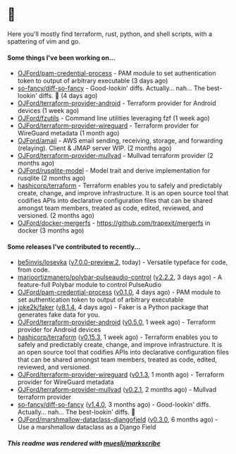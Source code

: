 # :wave:

Here you'll mostly find terraform, rust, python, and shell scripts, with a spattering of vim and go.

#### Some things I've been working on...

- [OJFord/pam-credential-process](https://github.com/OJFord/pam-credential-process) - PAM module to set authentication token to output of arbitrary executable (3 days ago)
- [so-fancy/diff-so-fancy](https://github.com/so-fancy/diff-so-fancy) - Good-lookin&#39; diffs. Actually… nah… The best-lookin&#39; diffs. :tada: (4 days ago)
- [OJFord/terraform-provider-android](https://github.com/OJFord/terraform-provider-android) - Terraform provider for Android devices (1 week ago)
- [OJFord/fzutils](https://github.com/OJFord/fzutils) - Command line utilities leveraging fzf (1 week ago)
- [OJFord/terraform-provider-wireguard](https://github.com/OJFord/terraform-provider-wireguard) - Terraform provider for WireGuard metadata (1 month ago)
- [OJFord/amail](https://github.com/OJFord/amail) - AWS email sending, receiving, storage, and forwarding (relaying). Client &amp; JMAP server WIP. (2 months ago)
- [OJFord/terraform-provider-mullvad](https://github.com/OJFord/terraform-provider-mullvad) - Mullvad terraform provider (2 months ago)
- [OJFord/rusqlite-model](https://github.com/OJFord/rusqlite-model) - Model trait and derive implementation for rusqlite (2 months ago)
- [hashicorp/terraform](https://github.com/hashicorp/terraform) - Terraform enables you to safely and predictably create, change, and improve infrastructure. It is an open source tool that codifies APIs into declarative configuration files that can be shared amongst team members, treated as code, edited, reviewed, and versioned. (2 months ago)
- [OJFord/docker-mergerfs](https://github.com/OJFord/docker-mergerfs) - https://github.com/trapexit/mergerfs in docker (3 months ago)

#### Some releases I've contributed to recently...

- [be5invis/Iosevka](https://github.com/be5invis/Iosevka) ([v7.0.0-preview.2](https://github.com/be5invis/Iosevka/releases/tag/v7.0.0-preview.2), today) - Versatile typeface for code, from code.
- [marioortizmanero/polybar-pulseaudio-control](https://github.com/marioortizmanero/polybar-pulseaudio-control) ([v2.2.2](https://github.com/marioortizmanero/polybar-pulseaudio-control/releases/tag/v2.2.2), 3 days ago) - A feature-full Polybar module to control PulseAudio
- [OJFord/pam-credential-process](https://github.com/OJFord/pam-credential-process) ([v0.1.0](https://github.com/OJFord/pam-credential-process/releases/tag/v0.1.0), 4 days ago) - PAM module to set authentication token to output of arbitrary executable
- [joke2k/faker](https://github.com/joke2k/faker) ([v8.1.4](https://github.com/joke2k/faker/releases/tag/v8.1.4), 4 days ago) - Faker is a Python package that generates fake data for you.
- [OJFord/terraform-provider-android](https://github.com/OJFord/terraform-provider-android) ([v0.5.0](https://github.com/OJFord/terraform-provider-android/releases/tag/v0.5.0), 1 week ago) - Terraform provider for Android devices
- [hashicorp/terraform](https://github.com/hashicorp/terraform) ([v0.15.3](https://github.com/hashicorp/terraform/releases/tag/v0.15.3), 1 week ago) - Terraform enables you to safely and predictably create, change, and improve infrastructure. It is an open source tool that codifies APIs into declarative configuration files that can be shared amongst team members, treated as code, edited, reviewed, and versioned.
- [OJFord/terraform-provider-wireguard](https://github.com/OJFord/terraform-provider-wireguard) ([v0.1.3](https://github.com/OJFord/terraform-provider-wireguard/releases/tag/v0.1.3), 1 month ago) - Terraform provider for WireGuard metadata
- [OJFord/terraform-provider-mullvad](https://github.com/OJFord/terraform-provider-mullvad) ([v0.2.1](https://github.com/OJFord/terraform-provider-mullvad/releases/tag/v0.2.1), 2 months ago) - Mullvad terraform provider
- [so-fancy/diff-so-fancy](https://github.com/so-fancy/diff-so-fancy) ([v1.4.0](https://github.com/so-fancy/diff-so-fancy/releases/tag/v1.4.0), 3 months ago) - Good-lookin&#39; diffs. Actually… nah… The best-lookin&#39; diffs. :tada:
- [OJFord/marshmallow-dataclass-djangofield](https://github.com/OJFord/marshmallow-dataclass-djangofield) ([v0.3.0](https://github.com/OJFord/marshmallow-dataclass-djangofield/releases/tag/v0.3.0), 6 months ago) - Use a marshmallow dataclass as a Django Field

##### This readme was rendered with [muesli/markscribe](//github.com/muesli/markscribe)
